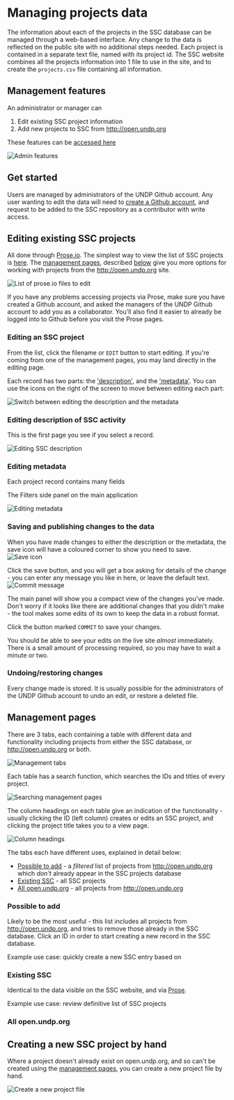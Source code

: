 # Managing projects data

The information about each of the projects in the SSC database can be managed through a web-based interface. Any change to the data is reflected on the public site with no additional steps needed. Each project is contained in a separate text file, named with its project id. The SSC website combines all the projects information into 1 file to use in the site, and to create the `projects.csv` file containing all information.

## Management features

An administrator or manager can 

1. Edit existing SSC project information
1. Add new projects to SSC from http://open.undp.org

These features can be [accessed here](http://www.undp-ssc-mapping.org/#manage)

![Admin features](https://www.dropbox.com/s/81yfob0m2gogb4d/Screenshot%202015-05-06%2014.39.42.png?dl=1)

## Get started

Users are managed by administrators of the UNDP Github account. Any user wanting to edit the data will need to [create a Github account](https://github.com/join), and request to be added to the SSC repository as a contributor with write access.

## Editing existing SSC projects

All done through [Prose.io](http://prose.io). The simplest way to view the list of SSC projects is [here](http://prose.io/#undp/ssc). The [management pages](http://www.undp-ssc-mapping.org/#manage), described [below](#management-pages) give you more options for working with projects from the <http://open.undp.org> site.

![List of prose.io files to edit](https://www.dropbox.com/s/vk0hmph99wxzcki/Screenshot%202015-05-06%2014.47.15.png?dl=1)

If you have any problems accessing projects via Prose, make sure you have created a Github account, and asked the managers of the UNDP Github account to add you as a collaborator. You'll also find it easier to already be logged into to Github before you visit the Prose pages.

### Editing an SSC project

From the list, click the filename or `EDIT` button to start editing. If you're coming from one of the management pages, you may land directly in the editing page.

Each record has two parts: the ['description'](#editing-description), and the ['metadata'](#editing-metadata). You can use the icons on the right of the screen to move between editing each part: 

![Switch between editing the description and the metadata](https://www.dropbox.com/s/pr6xapmdwqj9sk8/Screenshot%202015-05-06%2014.51.00.png?dl=1)


### Editing description of SSC activity

This is the first page you see if you select a record.

![Editing SSC description](https://www.dropbox.com/s/zq5ebp3aemcag9o/Screenshot%202015-05-06%2014.50.25.png?dl=1)


### Editing metadata

Each project record contains many fields 

The Filters side panel on the main application 

![Editing metadata](https://www.dropbox.com/s/8b7xbtt8lz3amco/Screenshot%202015-05-06%2014.40.48.png?dl=1)


### Saving and publishing changes to the data

When you have made changes to either the description or the metadata, the save icon will have a coloured corner to show you need to save. 
![Save icon](https://www.dropbox.com/s/b7bts1dmdd1o95g/Screenshot%202015-05-06%2015.49.46.png?dl=1) 

Click the save button, and you will get a box asking for details of the change - you can enter any message you like in here, or leave the default text. 
![Commit message](https://www.dropbox.com/s/mn1qzhqcqubjx1t/Screenshot%202015-05-06%2015.50.55.png?dl=1)

The main panel will show you a compact view of the changes you've made. Don't worry if it looks like there are additional changes that you didn't make - the tool makes some edits of its own to keep the data in a robust format.

Click the button marked `COMMIT` to save your changes.

You should be able to see your edits on the live site *almost* immediately. There is a small amount of processing required, so you may have to wait a minute or two.

### Undoing/restoring changes

Every change made is stored. It is usually possible for the administrators of the UNDP Github account to undo an edit, or restore a deleted file.

## Management pages

There are 3 tabs, each containing a table with different data and functionality including projects from either the SSC database, or <http://open.undp.org> or both. 

![Management tabs](https://www.dropbox.com/s/d5sbu5mxa0p8v56/Screenshot%202015-05-06%2016.03.53.png?dl=1)

Each table has a search function, which searches the IDs and titles of every project.

![Searching management pages](https://www.dropbox.com/s/90fe4n5to7oq053/Screenshot%202015-05-06%2016.14.14.png?dl=1)

The column headings on each table give an indication of the functionality - usually clicking the ID (left column) creates or edits an SSC project, and clicking the project title takes you to a view page.

![Column headings](https://www.dropbox.com/s/4f3x8o0r1y91upd/Screenshot%202015-05-06%2016.09.58.png?dl=1)


The tabs each have different uses, explained in detail below:

- [Possible to add](#possible-to-add) - a *filtered* list of projects from <http://open.undp.org> which *don't* already appear in the SSC projects database
- [Existing SSC](#existing-ssc) - all SSC projects
- [All open.undp.org](#all-httpopenundporg) - all projects from <http://open.undp.org>

### Possible to add

Likely to be the most useful - this list includes all projects from <http://open.undp.org>, and tries to remove those already in the SSC database. Click an ID in order to start creating a new record in the SSC database.

Example use case: quickly create a new SSC entry based on 


### Existing SSC

Identical to the data visible on the SSC website, and via [Prose](http://prose.io/#undp/ssc). 

Example use case: review definitive list of SSC projects

### All open.undp.org

## Creating a new SSC project by hand

Where a project doesn't already exist on open.undp.org, and so can't be created using the [management pages](#management-pages), you can create a new project file by hand. 

![Create a new project file](https://www.dropbox.com/s/dm117ufpcnprwa8/Screenshot%202015-05-07%2010.25.33.png?dl=1)
